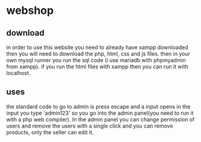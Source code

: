 # webshop

## download
in order to use this website you need to already have xampp downloaded then you will need to download the php, html, css and js files. then in your own mysql runner you run the sql code (i use mariadb with phpmyadmin from xampp). if you run the html files with xampp then you can run it with localhost.

## uses
the standard code to go to admin is press escape and a input opens in the input you type 'admin123' so you go into the admin panel(you need to run it with a php web compiler). In the admin panel you can change permission of users and remove the users with a single click and you can remove products, only the seller can edit it.